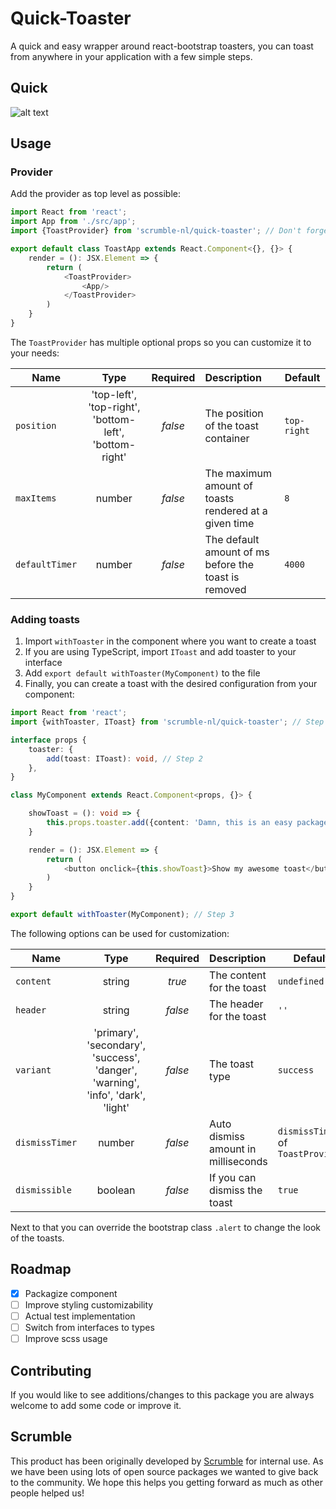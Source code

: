 # Quick-Toaster
A quick and easy wrapper around react-bootstrap toasters, you can toast from anywhere in your application with a few simple steps. 

## Quick
![alt text](https://scrumble.nl/wp-content/uploads/2020/03/quick.png "Quick image")

## Usage
### Provider
Add the provider as top level as possible:
```typescript
import React from 'react';
import App from './src/app';
import {ToastProvider} from 'scrumble-nl/quick-toaster'; // Don't forget to import this

export default class ToastApp extends React.Component<{}, {}> {
    render = (): JSX.Element => {
        return (
            <ToastProvider>
                <App/>
            </ToastProvider>
        )       
    }       
}
```
The `ToastProvider` has multiple optional props so you can customize it to your needs:

| Name         | Type                                                                                   | Required | Description                         | Default|
|--------------|:----------------------------------------------------------------------------------------:|:----------:|:-------------------------------------|------|
| `position`      | 'top-left', 'top-right', 'bottom-left', 'bottom-right' | *false*     | The position of the toast container    | `top-right`
| `maxItems`       | number                                                                                 | *false*    | The maximum amount of toasts rendered at a given time | `8`
| `defaultTimer` | number | *false*    | The default amount of ms before the toast is removed  | `4000`

### Adding toasts

1. Import `withToaster` in the component where you want to create a toast
2. If you are using TypeScript, import `IToast` and add toaster to your interface
3. Add `export default withToaster(MyComponent)` to the file
4. Finally, you can create a toast with the desired configuration from your component:
```typescript
import React from 'react';
import {withToaster, IToast} from 'scrumble-nl/quick-toaster'; // Step 1 (& 2)

interface props {
    toaster: {
        add(toast: IToast): void, // Step 2
    },
}

class MyComponent extends React.Component<props, {}> {

    showToast = (): void => {
        this.props.toaster.add({content: 'Damn, this is an easy package!'}); // Step 4
    }

    render = (): JSX.Element => {
        return (
            <button onclick={this.showToast}>Show my awesome toast</button>            
        )
    }
}

export default withToaster(MyComponent); // Step 3
```

The following options can be used for customization:

| Name         | Type                                                                                   | Required | Description                         | Default |
|--------------|:----------------------------------------------------------------------------------------:|:----------:|:-------------------------------------| -------- |
| `content`      | string                                                                                 | *true*     | The content for the toast           | `undefined` |
| `header`       | string                                                                                 | *false*    | The header for the toast            | `''`
| `variant`      | 'primary', 'secondary', 'success', 'danger', 'warning', 'info', 'dark', 'light' | *false*    | The toast type                      | `success`
| `dismissTimer` | number                                                                                 | *false*    | Auto dismiss amount in milliseconds | `dismissTimer` of `ToastProvider`
| `dismissible`  | boolean                                                                                | *false*    | If you can dismiss the toast        | `true`

Next to that you can override the bootstrap class `.alert` to change the look of the toasts.

## Roadmap
- [x] Packagize component
- [ ] Improve styling customizability
- [ ] Actual test implementation
- [ ] Switch from interfaces to types
- [ ] Improve scss usage

## Contributing
If you would like to see additions/changes to this package you are always welcome to add some code or improve it.

## Scrumble
This product has been originally developed by [Scrumble](https://www.scrumble.nl) for internal use. As we have been using lots of open source packages we wanted to give back to the community. We hope this helps you getting forward as much as other people helped us!

